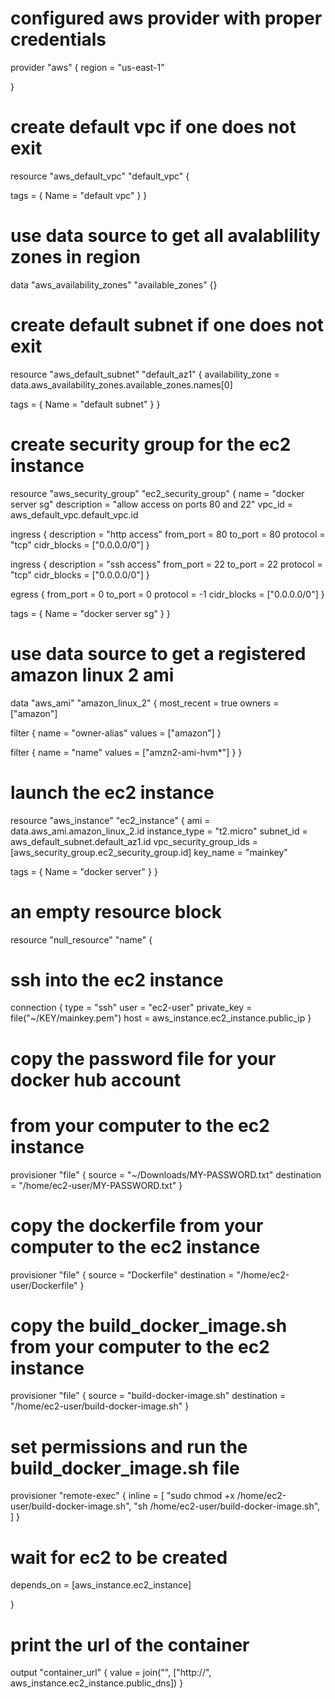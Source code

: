 # configured aws provider with proper credentials
provider "aws" {
  region  = "us-east-1"
  
}


# create default vpc if one does not exit
resource "aws_default_vpc" "default_vpc" {

  tags = {
    Name = "default vpc"
  }
}


# use data source to get all avalablility zones in region
data "aws_availability_zones" "available_zones" {}


# create default subnet if one does not exit
resource "aws_default_subnet" "default_az1" {
  availability_zone = data.aws_availability_zones.available_zones.names[0]

  tags = {
    Name = "default subnet"
  }
}


# create security group for the ec2 instance
resource "aws_security_group" "ec2_security_group" {
  name        = "docker server sg"
  description = "allow access on ports 80 and 22"
  vpc_id      = aws_default_vpc.default_vpc.id

  ingress {
    description = "http access"
    from_port   = 80
    to_port     = 80
    protocol    = "tcp"
    cidr_blocks = ["0.0.0.0/0"]
  }

  ingress {
    description = "ssh access"
    from_port   = 22
    to_port     = 22
    protocol    = "tcp"
    cidr_blocks = ["0.0.0.0/0"]
  }

  egress {
    from_port   = 0
    to_port     = 0
    protocol    = -1
    cidr_blocks = ["0.0.0.0/0"]
  }

  tags = {
    Name = "docker server sg"
  }
}


# use data source to get a registered amazon linux 2 ami
data "aws_ami" "amazon_linux_2" {
  most_recent = true
  owners      = ["amazon"]

  filter {
    name   = "owner-alias"
    values = ["amazon"]
  }

  filter {
    name   = "name"
    values = ["amzn2-ami-hvm*"]
  }
}


# launch the ec2 instance
resource "aws_instance" "ec2_instance" {
  ami                    = data.aws_ami.amazon_linux_2.id
  instance_type          = "t2.micro"
  subnet_id              = aws_default_subnet.default_az1.id
  vpc_security_group_ids = [aws_security_group.ec2_security_group.id]
  key_name               = "mainkey"

  tags = {
    Name = "docker server"
  }
}


# an empty resource block
resource "null_resource" "name" {

  # ssh into the ec2 instance 
  connection {
    type        = "ssh"
    user        = "ec2-user"
    private_key = file("~/KEY/mainkey.pem")
    host        = aws_instance.ec2_instance.public_ip
  }

  # copy the password file for your docker hub account
  # from your computer to the ec2 instance 
  provisioner "file" {
    source      = "~/Downloads/MY-PASSWORD.txt"
    destination = "/home/ec2-user/MY-PASSWORD.txt"
  }

  # copy the dockerfile from your computer to the ec2 instance 
  provisioner "file" {
    source      = "Dockerfile"
    destination = "/home/ec2-user/Dockerfile"
  }

  # copy the build_docker_image.sh from your computer to the ec2 instance 
  provisioner "file" {
    source      = "build-docker-image.sh"
    destination = "/home/ec2-user/build-docker-image.sh"
  }

  # set permissions and run the build_docker_image.sh file
  provisioner "remote-exec" {
    inline = [
      "sudo chmod +x /home/ec2-user/build-docker-image.sh",
      "sh /home/ec2-user/build-docker-image.sh",  
    ]
  }

  # wait for ec2 to be created
  depends_on = [aws_instance.ec2_instance]

}


# print the url of the container
output "container_url" {
  value = join("", ["http://", aws_instance.ec2_instance.public_dns])
}
